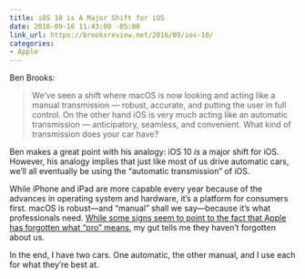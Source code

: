 ```yaml
---
title: iOS 10 is A Major Shift for iOS
date: 2016-09-16 11:43:00 -05:00
link_url: https://brooksreview.net/2016/09/ios-10/
categories:
- Apple
---
```


Ben Brooks:

> We’ve seen a shift where macOS is now looking and acting like a manual transmission — robust, accurate, and putting the user in full control. On the other hand iOS is very much acting like an automatic transmission — anticipatory, seamless, and convenient. What kind of transmission does your car have?

Ben makes a great point with his analogy: iOS 10 *is* a major shift for iOS. However, his analogy implies that just like most of us drive automatic cars, we’ll all eventually be using the “automatic transmission” of iOS.

While iPhone and iPad are more capable every year because of the advances in operating system and hardware, it’s a platform for consumers first. macOS is robust—and “manual” shall we say—because it’s what professionals need. [While some signs seem to point to the fact that Apple has forgotten what “pro” means](/2016/09/apple-removing-ports-from-macbook-pro/), my gut tells me they haven’t forgotten about us.

In the end, I have two cars. One automatic, the other manual, and I use each for what they’re best at.

